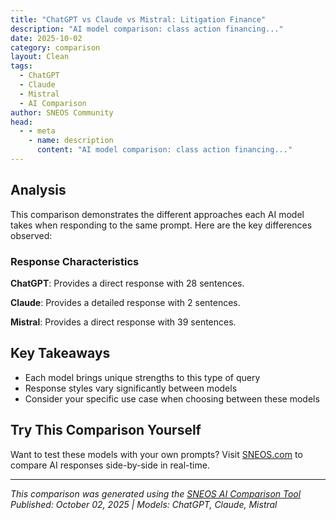 ```yaml
---
title: "ChatGPT vs Claude vs Mistral: Litigation Finance"
description: "AI model comparison: class action financing..."
date: 2025-10-02
category: comparison
layout: Clean
tags:
  - ChatGPT
  - Claude
  - Mistral
  - AI Comparison
author: SNEOS Community
head:
  - - meta
    - name: description
      content: "AI model comparison: class action financing..."
---
```


<ChatComparison
  title="ChatGPT vs Claude vs Mistral: Litigation Finance"
  prompt="class action financing"
  :responses='{
    "ChatGPT": "**Class Action Financing** refers to the practice where third-party funders provide financial support to plaintiffs involved in a class action lawsuit. This funding can cover legal fees, expert witness fees, court costs, and living expenses for plaintiffs during the litigation process. \n\n### Key Aspects of Class Action Financing:\n\n1. **Purpose:**\n   - Enables plaintiffs, especially those with limited financial resources, to pursue class action lawsuits.\n   - Helps law firms manage cash flow and mitigate risk when taking on large, complex cases.\n\n2. **How it Works:**\n   - A third-party funder agrees to finance some or all costs of the litigation.\n   - In return, the funder receives a portion of the settlement or judgment if the case is successful.\n   - If the case is lost, the funder typically absorbs the financial loss, and the plaintiffs or law firms usually owe nothing.\n\n3. **Benefits:**\n   - Makes justice more accessible by removing financial barriers.\n   - Allows plaintiffs to sustain a lengthy litigation process.\n   - Shifts some litigation risk from plaintiffs and attorneys to the funders.\n\n4. **Risks and Criticisms:**\n   - Potential conflicts of interest if funders influence litigation strategy.\n   - Possible reduction in plaintiffs\u0027 share of the settlement.\n   - Ethical and regulatory concerns in some jurisdictions.\n\n5. **Industry Players:**\n   - Specialized third-party litigation finance companies.\n   - Hedge funds, private equity firms, or investment groups.\n\n6. **Regulation:**\n   - Varies by country and state.\n   - Some jurisdictions require disclosure of funding arrangements.\n   - Ongoing debate about transparency and fairness.\n\n### Example:\nImagine a large group of consumers suing a corporation for defective products. Without financing, many plaintiffs may be unable to afford legal representation or sustain the expense over the years it takes to resolve the case. A class action funder steps in, covering expenses upfront in exchange for a percentage of any eventual award.\n\n---\n\nIf you\u0027d like, I can provide information on specific providers, legal considerations in particular jurisdictions, or how to secure class action financing for your case.",
    "Claude": "Class action financing refers to third-party funding arrangements where external investors provide capital to fund class action lawsuits in exchange for a portion of any settlement or judgment. Here\u0027s an overview:\n\n## How It Works\n\n**Basic Structure:**\n- Third-party litigation funders provide upfront capital\n- Funds cover legal fees, expert witnesses, discovery costs, and case expenses\n- Funders receive a predetermined percentage of any recovery\n- If the case loses, funders typically lose their investment (non-recourse)\n\n## Key Players\n\n**Litigation Funders:**\n- Specialized litigation finance companies\n- Investment funds\n- Insurance companies\n- Hedge funds\n\n**Recipients:**\n- Plaintiff law firms\n- Class representatives\n- Sometimes individual class members\n\n## Benefits\n\n**For Plaintiffs:**\n- Access to justice for expensive cases\n- Reduces financial risk for law firms\n- Levels playing field against well-funded defendants\n- Allows meritorious cases to proceed despite high costs\n\n**For Funders:**\n- Potential for high returns\n- Portfolio diversification\n- Uncorrelated with market performance\n\n## Concerns \u0026 Criticisms\n\n**Ethical Issues:**\n- Potential conflicts of interest\n- Questions about funder control over litigation strategy\n- Attorney-client privilege concerns\n\n**Economic Concerns:**\n- May increase litigation costs\n- Could encourage frivolous lawsuits\n- Reduces net recovery for class members\n\n## Regulation\n\n**Current Status:**\n- Relatively unregulated in most jurisdictions\n- Some disclosure requirements emerging\n- Professional ethics rules may apply\n- Ongoing legislative and judicial scrutiny\n\n**Proposed Reforms:**\n- Mandatory disclosure of funding arrangements\n- Limits on funder control\n- Fee regulations\n- Court approval requirements\n\nWould you like me to elaborate on any particular aspect of class action financing?",
    "Mistral": "Class action financing, also known as litigation financing or third-party funding, involves a third party providing financial resources to support a class action lawsuit. This type of financing is particularly useful in situations where the plaintiffs or their legal representatives lack the financial means to pursue a lengthy and costly legal battle. Here are some key aspects of class action financing:\n\n### Benefits of Class Action Financing\n\n1. **Access to Justice**: It allows plaintiffs who might not otherwise have the financial resources to pursue their claims.\n2. **Risk Mitigation**: The third-party funder assumes the financial risk, which can be a significant relief for plaintiffs and their attorneys.\n3. **Expertise and Resources**: Funders often bring expertise and additional resources, such as legal and financial analysis, which can strengthen the case.\n4. **Cash Flow**: It provides immediate cash flow for legal fees, expert witnesses, and other expenses, allowing the case to proceed more smoothly.\n\n### Types of Class Action Financing\n\n1. **Non-Recourse Financing**: The funder provides financial support without any guarantee of repayment. If the case is unsuccessful, the funder absorbs the loss.\n2. **Recourse Financing**: The funder provides financial support with the expectation of repayment, regardless of the outcome of the case.\n3. **Hybrid Models**: Some financing arrangements combine elements of both non-recourse and recourse financing.\n\n### Key Considerations\n\n1. **Due Diligence**: Funders typically conduct thorough due diligence to assess the merits of the case, the likelihood of success, and the potential financial return.\n2. **Terms and Conditions**: The terms of the financing agreement, including the percentage of the settlement or judgment that the funder will receive, are crucial.\n3. **Regulatory Compliance**: Ensuring that the financing arrangement complies with relevant legal and ethical standards is essential.\n4. **Confidentiality**: Maintaining the confidentiality of sensitive information related to the case is important.\n\n### Ethical and Legal Considerations\n\n1. **Conflict of Interest**: Ensuring that the funder does not have a conflict of interest that could compromise the integrity of the case.\n2. **Control Over Litigation**: The funder should not have undue influence over the litigation strategy or decision-making process.\n3. **Transparency**: Full disclosure of the financing arrangement to the court and other parties involved in the case may be required.\n\n### Examples of Class Action Financing\n\n1. **Consumer Class Actions**: Cases involving defective products, fraudulent practices, or other consumer protection issues.\n2. **Employment Class Actions**: Cases involving wage and hour violations, discrimination, or other employment-related issues.\n3. **Securities Class Actions**: Cases involving securities fraud, misrepresentation, or other financial misconduct.\n\n### Conclusion\n\nClass action financing can be a valuable tool for plaintiffs and their legal representatives, providing the financial resources needed to pursue complex and costly litigation. However, it is important to carefully consider the terms and conditions of the financing agreement and ensure compliance with ethical and legal standards."
  }'
  published-date="00:05"
/>

## Analysis

This comparison demonstrates the different approaches each AI model takes when responding to the same prompt. Here are the key differences observed:

### Response Characteristics

**ChatGPT**: Provides a direct response with 28 sentences. 

**Claude**: Provides a detailed response with 2 sentences. 

**Mistral**: Provides a direct response with 39 sentences. 

## Key Takeaways

- Each model brings unique strengths to this type of query
- Response styles vary significantly between models
- Consider your specific use case when choosing between these models

## Try This Comparison Yourself

Want to test these models with your own prompts? Visit [SNEOS.com](https://sneos.com) to compare AI responses side-by-side in real-time.

---

*This comparison was generated using the [SNEOS AI Comparison Tool](https://sneos.com)*
*Published: October 02, 2025 | Models: ChatGPT, Claude, Mistral*
